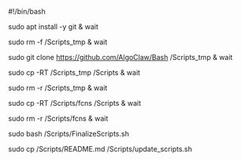 #!/bin/bash

sudo apt install -y git & wait

sudo rm -f /Scripts_tmp & wait

sudo git clone https://github.com/AlgoClaw/Bash /Scripts_tmp & wait

sudo cp -RT /Scripts_tmp /Scripts & wait

sudo rm -r /Scripts_tmp & wait

sudo cp -RT /Scripts/fcns /Scripts & wait

sudo rm -r /Scripts/fcns & wait

sudo bash /Scripts/FinalizeScripts.sh

sudo cp /Scripts/README.md /Scripts/update_scripts.sh
